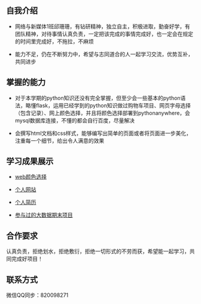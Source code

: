 ## 自我介绍
* 网络与新媒体1班邱珊珊，有钻研精神，独立自主，积极进取，勤奋好学，有团队精神，对待事情认真负责，一定把该完成的事情完成好，也一定会在规定的时间里完成好，不拖拉，不麻烦

* 能力不足，仍在不断努力中，希望与志同道合的人一起学习交流，优势互补，共同进步


## 掌握的能力
* 对于本学期的python知识还没有完全掌握，但至少会一些基本的python语法，略懂flask，运用已经学到的python知识做过购物车项目、网页字母选择（包含记录）、网上颜色选择，并且将颜色选择部署到pythonanywhere，会mysql数据库连接，不懂的都会自行百度，尽量解决

* 会撰写html文档和css样式，能够编写出简单的页面或者将页面进一步美化，注重每一个细节，给出令人满意的效果


## 学习成果展示
* [web颜色选择](http://qiushanshan.pythonanywhere.com)

* [个人网站](https://qiu33.gitee.io)

* [个人简历](https://qiu33.gitee.io/resume)

* [参与过的大数据期末项目](https://qiu33.gitee.io/bigdataqimoxiangmu/bigdata)


## 合作要求
认真负责，拒绝划水，拒绝敷衍，拒绝一切形式的不劳而获，希望能一起学习，共同完成好项目！


## 联系方式
微信QQ同步：820098271
